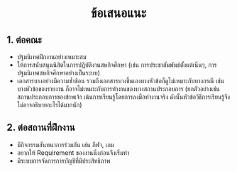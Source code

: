<h1 align="center">ข้อเสนอแนะ</h1>

## 1. ต่อคณะ

* ปฐมนิเทศฝึกงานอย่างเหมาะสม
* ให้การสนับสนุนนิสิตในการปฏิบัติงานสหกิจศึกษา (เช่น การประชาสัมพันธ์ตั้งแต่เนิ่นๆ, การปฐมนิเทศสหกิจศึกษาอย่างเป็นระบบ)
* เอกสารบางอย่างมีความซ้ำซ้อน รวมถึงเอกสารบางชิ้นเองบางหัวข้อก็ดูไม่เหมาะกับบางกรณี เช่น บางหัวข้อของรายงาน ก็อาจไม่เหมาะกับการทำงานของบางสถานประกอบการ (ยกตัวอย่างเช่นสถานประกอบการของข้าพเจ้า เน้นการเรียนรู้โดยการลงมือทำงานจริง ดังนั้นหัวข้อวิธีการเรียนรู้จึงไม่อาจอธิบายอะไรได้มากนัก)

## 2. ต่อสถานที่ฝึกงาน

* มีกิจกรรมสันทนาการร่วมกัน เช่น กีฬา, เกม
* อยากให้ Requirement ของงานนิ่งก่อนจึงเริ่มทำ
* มีระบบการจัดการการบัญชีที่มีประสิทธิภาพ
